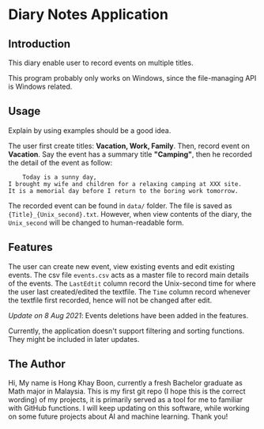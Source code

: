 # Diary Notes Application

## Introduction

This diary enable user to record events on multiple titles. 

This program probably only works on Windows, since the file-managing API is Windows related.

## Usage

Explain by using examples should be a good idea.

The user first create titles: **Vacation, Work, Family**. Then, record event on **Vacation**. 
Say the event has a summary title **"Camping"**, then he recorded the detail of the event as follow: 

```
    Today is a sunny day,
I brought my wife and children for a relaxing camping at XXX site.
It is a memorial day before I return to the boring work tomorrow.
```

The recorded event can be found in `data/` folder. The file is saved as `{Title}_{Unix_second}.txt`. However, when view contents of the diary, the `Unix_second` will be changed to human-readable form. 

## Features

The user can create new event, view existing events and edit existing events. 
The csv file `events.csv` acts as a master file to record main details of the events. 
The `LastEdtit` column record the Unix-second time for where the user last created/edited the textfile.
The `Time` column record whenever the textfile first recorded, hence will not be changed after edit.

*Update on 8 Aug 2021*: Events deletions have been added in the features.

Currently, the application doesn't support filtering and sorting functions. They might be included in later updates. 

## The Author

Hi, My name is Hong Khay Boon, currently a fresh Bachelor graduate as Math major in Malaysia. This is my first git repo (I hope this is the correct wording) of my projects, it is primarily served as a tool for me to familiar with GitHub functions. 
I will keep updating on this software, while working on some future projects about AI and machine learning. Thank you!
